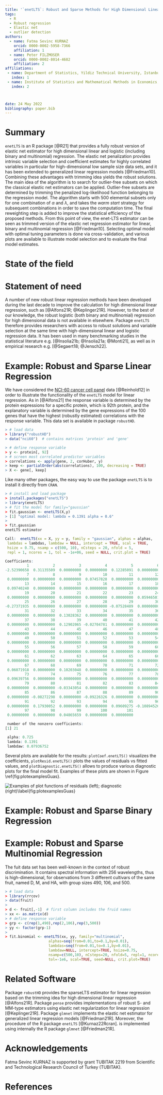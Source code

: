 ```yaml
---
title: '`enetLTS`: Robust and Sparse Methods for High Dimensional Linear and Binary and Multinomial Regression'
tags:
  - R
  - Robust regression
  - Elastic net
  - outlier detection
authors:
  - name: Fatma Sevinc KURNAZ
    orcid: 0000-0002-5958-7366 
    affiliation: 1
  - name: Peter FILZMOSER
    orcid: 0000-0002-8014-4682
    affiliation: 2
affiliations:
 - name: Department of Statistics, Yildiz Technical University, Istanbul, Turkey
   index: 1
 - name: Institute of Statistics and Mathematical Methods in Economics, TU Wien, Vienna, Austria
   index: 2



date: 24 May 2022
bibliography: paper.bib
---
```


# Summary


`enetLTS` is an R package [@R21] that provides a fully robust version of 
elastic net estimator for high dimensional linear and logistic (including 
binary and multinomial) regression. The elastic net penalization provides 
intrinsic variable selection and coefficient estimates for highly correlated 
variables in particular for high-dimensional low sample size 
data sets, and it has been extended to generalized linear regression models 
[@Friedman10]. 
Combining these advantages with trimming idea yields the robust solutions.
The main idea of the algorithm is to search for outlier-free subsets on which the classical elastic 
net estimators can be applied. Outlier-free subsets are determined by trimming 
the penalized log-likelihood function belonging to the regression model. 
The algorithm starts with 500 elemental subsets
only for one combination of $\alpha$ and $\lambda$, and takes the *warm start* strategy
for subsequent combinations in order to save the computation time.
The final reweighting step is added to improve the statistical 
efficiency of the proposed methods. 
From this point of view, the enet-LTS estimator can be seen as trimmed version 
of the elastic net regression estimator for linear, binary and multinomial 
regression [@Friedman10]. 
Selecting optimal model with optimal tuning parameters is done via cross-validation, 
and various plots are available to illustrate model selection and to evaluate the 
final model estimates. 


# State of the field

# Statement of need

A number of new robust linear regression methods have been developed during the last 
decade to improve the calculation for high dimensional linear regression, such as 
[@Alfons21R; @Keplinger21R]. 
However, to the best of our knowledge, the robust logistic (both binary and multinomial) 
regression for high dimensional data is not available in elsewhere.
Package `enetLTS` therefore provides
researchers with access to robust solutions and variable selection at the same time
with high-dimensional linear and logistic regression data. 
It has been used in many benchmarking studies in the statistical
literature e.g. [@Insolia21b; @Insolia21a; @Monti21], 
as well as in empirical research e.g. [@Segaert18; @Jensch22].


# Example: Robust and Sparse Linear Regression

We have considered the [NCI-60 cancer cell panel](https://discover.nci.nih.gov/cellminer/) data [@Reinhold12] in order to illustrate the functionality of the `enetLTS` model for linear regression. As in [@Alfons21] the response variable is determined by the protein expressions for a specific protein, which is 92th protein, and
the explanatory variable is determined by the gene expressions of the 100 genes that have the highest (robustly estimated) correlations with the response variable. This data set is available in package `robustHD`.

```R
> # load data
> library("robustHD")
> data("nci60")  # contains matrices 'protein' and 'gene'

> # define response variable
> y <- protein[, 92]
> # screen most correlated predictor variables
> correlations <- apply(gene, 2, corHuber, y)
> keep <- partialOrder(abs(correlations), 100, decreasing = TRUE)
> X <- gene[, keep]
```

Like many other packages, the easy way to use the package `enetLTS` is to install it directly from `CRAN`. 

```R
> # install and load package
> install.packages("enetLTS")
> library(enetLTS)
> # fit the model for family="gaussian"
> fit.gaussian <- enetLTS(X,y)
> [1] "optimal model: lambda = 0.1391 alpha = 0.6"
>
> fit.gaussian
enetLTS estimator 

Call:  enetLTS(xx = X, yy = y, family = "gaussian", alphas = alphas, 
 lambdas = lambdas, lambdaw = NULL, intercept = TRUE, scal = TRUE,
 hsize = 0.75, nsamp = c(500, 10), nCsteps = 20, nfold = 5,     
 repl = 1, ncores = 1, tol = -1e+06, seed = NULL, crit.plot = TRUE) 

Coefficients:
          1           2           3           4           5           6 
-2.52390658  0.31135509  0.00000000  0.00000000  0.12285091  0.00000000 
          7           8           9          10          11          12 
 0.00000000  0.00000000  0.00000000  0.07457828  0.00000000  0.00000000 
         13          14          15          16          17          18 
 0.09740240  0.00000000  0.00000000  0.00000000  0.00000000  0.00000000 
         19          20          21          22          23          24 
 0.00000000  0.00000000  0.00000000  0.00000000  0.00000000  0.05946501 
         25          26          27          28          29          30 
-0.27371935  0.00000000  0.00000000  0.00000000 -0.07528489  0.00000000 
         31          32          33          34          35          36 
 0.00000000  0.00000000  0.13028362  0.00000000  0.00000000  0.00000000 
         37          38          39          40          41          42 
 0.00000000  0.00000000  0.12902065 -0.02704781  0.00000000  0.00000000 
         43          44          45          46          47          48 
 0.00000000  0.00000000  0.00000000  0.00000000  0.00000000  0.00000000 
         49          50          51          52          53          54 
 0.00000000  0.00000000  0.00000000  0.00000000  0.00000000  0.00000000 
         55          56          57          58          59          60 
 0.00000000  0.00000000  0.00000000  0.00000000  0.00000000  0.00000000 
         61          62          63          64          65          66 
 0.00000000  0.00000000  0.00000000  0.00000000  0.00000000  0.00000000 
         67          68          69          70          71          72 
 0.06071918  0.00000000  0.10203048  0.00000000  0.00000000  0.00000000 
         73          74          75          76          77          78 
 0.09639756  0.00000000  0.00000000  0.00000000  0.00000000  0.00000000 
         79          80          81          82          83          84 
 0.00000000  0.00000000 -0.03343054  0.00000000  0.00000000  0.00000000 
         85          86          87          88          89          90 
 0.00000000 -0.08272298  0.00000000 -0.09226326  0.00000000  0.00000000 
         91          92          93          94          95          96 
 0.00000000  0.17930052  0.00000000  0.00000000  0.09609275 -0.10894526 
         97          98          99         100         101 
 0.00000000  0.00000000  0.04865659  0.00000000  0.00000000 

 number of the nonzero coefficients:
[1] 21

 alpha: 0.725
 lambda: 0.1391
 lambdaw: 0.07936752
```

Several plots are available for the results: `plotCoef.enetLTS()` visualizes the coefficients, 
`plotResid.enetLTS()` plots the values of residuals vs fitted values, 
and `plotDiagnostic.enetLTS()` allows to produce various diagnostic
plots for the final model fit. 
Examples of these plots are shown in Figure \ref{fig:plotexamplesGuas}.

![Examples of plot functions of residuals (left); diagnostic (right)\label{fig:plotexamplesGuas}](JOSSgausNCI60.png)

# Example: Robust and Sparse Binary Regression




# Example: Robust and Sparse Multinomial Regression

The fuit data set has been well-known in the context of robust discrimination. 
It contains spectral information with 256 wavelengths,
thus is high-dimensional, for observations from 3 different cultivars of the same fruit, named
D, M, and HA, with group sizes 490, 106, and 500. 

```R
> # load data
> library(rrcov)
> data(fruit)
> 
> d <- fruit[,-1]  # first column includes the fruid names 
> xx <- as.matrix(d)
> # define response variable
> grp <- c(rep(1,490),rep(2,106),rep(3,500)) 
> yy <- factor(grp-1)
>
> fit.binomial <- enetLTS(xx, yy, family="multinomial",
                    alphas=seq(from=0.01,to=0.1,by=0.01), 
                    lambdas=seq(from=0.01,to=0.1,by=0.01),
                    lambdaw=NULL, intercept=TRUE, hsize=0.75, 
                    nsamp=c(500,10), nCsteps=20, nfold=5, repl=1, ncores=1, 
                    tol=-1e6, scal=TRUE, seed=NULL, crit.plot=TRUE)
 ```                


# Related Software

Package `robustHD` provides the sparseLTS estimator for linear regression based on the trimming idea for high dimensional linear regression [@Alfons21R]. Package `pense` provides implementations of robust S- and MM-type estimators using elastic net
regularization for linear regression [@Keplinger21R]. Package `glmnet` implements the elastic net estimator for generalized linear regression models [@Friedman21R]. Moreover, the procedure of the R package `enetLTS` [@Kurnaz22Rcran]. is implemented using internally the R package `glmnet` [@Friedman21R].  


# Acknowledgements

Fatma Sevinc KURNAZ is supported by grant TUBITAK 2219 from Scientific and Technological Research Council of Turkey (TUBITAK). 


# References
